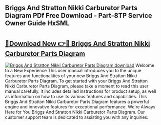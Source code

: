 ## Briggs And Stratton Nikki Carburetor Parts Diagram PDf Free Download - Part-8TP Service Owner Guide HxSML

# <h2><a href="http://dfpohq.blite.top/?on=Briggs+And+Stratton+Nikki+Carburetor+Parts+Diagram">🔗Download New 👉🔴 Briggs And Stratton Nikki Carburetor Parts Diagram</a></h2>

[![Briggs And Stratton Nikki Carburetor Parts Diagram download](https://i.imgur.com/lujVjoI.png)](http://dfpohq.blite.top/?on=Briggs+And+Stratton+Nikki+Carburetor+Parts+Diagram)
Welcome to a New Experience This user manual introduces you to the unique features and functionalities of your new Briggs And Stratton Nikki Carburetor Parts Diagram. To get started with your Briggs And Stratton Nikki Carburetor Parts Diagram, please take a moment to read this user manual carefully. It includes detailed instructions for product setup, as well as information on how to use its various features and capabilities. This Briggs And Stratton Nikki Carburetor Parts Diagram features a powerful engine and innovative features for exceptional performance. We're Always Here for You Briggs And Stratton Nikki Carburetor Parts Diagram. Our customer support team is dedicated to assisting you with any inquiries.
